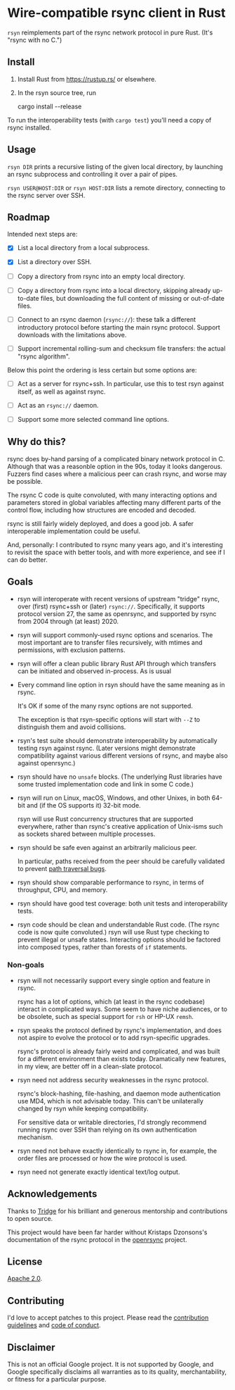 # Wire-compatible rsync client in Rust

`rsyn` reimplements part of the rsync network protocol in pure Rust. (It's
"rsync with no C.")

## Install

1. Install Rust from <https://rustup.rs/> or elsewhere.

2. In the rsyn source tree, run

   cargo install --release

To run the interoperability tests (with `cargo test`) you'll need a copy of
rsync installed.

## Usage

`rsyn DIR` prints a recursive listing of the given local directory, by launching
an rsync subprocess and controlling it over a pair of pipes.

`rsyn USER@HOST:DIR` or `rsyn HOST:DIR` lists a remote directory, connecting to
the rsync server over SSH.

## Roadmap

Intended next steps are:

- [x] List a local directory from a local subprocess.

- [x] List a directory over SSH.

- [ ] Copy a directory from rsync into an empty local directory.

- [ ] Copy a directory from rsync into a local directory, skipping already
      up-to-date files, but downloading the full content of missing or
      out-of-date files.

- [ ] Connect to an rsync daemon (`rsync://`): these talk a different
      introductory protocol before starting the main rsync protocol. Support
      downloads with the limitations above.

- [ ] Support incremental rolling-sum and checksum file transfers: the actual
      "rsync algorithm".

Below this point the ordering is less certain but some options are:

- [ ] Act as a server for rsync+ssh. In particular, use this to test rsyn
      against itself, as well as against rsync.

- [ ] Act as an `rsync://` daemon.

- [ ] Support some more selected command line options.

## Why do this?

rsync does by-hand parsing of a complicated binary network protocol in C.
Although that was a reasonble option in the 90s, today it looks dangerous.
Fuzzers find cases where a malicious peer can crash rsync, and worse may be
possible.

The rsync C code is quite convoluted, with many interacting options and
parameters stored in global variables affecting many different parts of the
control flow, including how structures are encoded and decoded.

rsync is still fairly widely deployed, and does a good job. A safer
interoperable implementation could be useful.

And, personally: I contributed to rsync many years ago, and it's interesting to
revisit the space with better tools, and with more experience, and see if I can
do better.

## Goals

- rsyn will interoperate with recent versions of upstream "tridge" rsync, over
  (first) rsync+ssh or (later) `rsync://`. Specifically, it supports protocol
  version 27, the same as openrsync, and supported by rsync from 2004 through
  (at least) 2020.

- rsyn will support commonly-used rsync options and scenarios. The most
  important are to transfer files recursively, with mtimes and permissions, with
  exclusion patterns.

- rsyn will offer a clean public library Rust API through which transfers can be
  initiated and observed in-process. As is usual

- Every command line option in rsyn should have the same meaning as in rsync.

  It's OK if some of the many rsync options are not supported.

  The exception is that rsyn-specific options will start with `--Z` to
  distinguish them and avoid collisions.

- rsyn's test suite should demonstrate interoperability by automatically testing
  rsyn against rsync. (Later versions might demonstrate compatibility against
  various different versions of rsync, and maybe also against openrsync.)

- rsyn should have no `unsafe` blocks. (The underlying Rust libraries have some
  trusted implementation code and link in some C code.)

- rsyn will run on Linux, macOS, Windows, and other Unixes, in both 64-bit and
  (if the OS supports it) 32-bit mode.

  rsyn will use Rust concurrency structures that are supported everywhere,
  rather than rsync's creative application of Unix-isms such as sockets shared
  between multiple processes.

- rsyn should be safe even against an arbitrarily malicious peer.

  In particular, paths received from the peer should be carefully validated to
  prevent
  [path traversal bugs](https://cwe.mitre.org/data/definitions/1219.html).

- rsyn should show comparable performance to rsync, in terms of throughput, CPU,
  and memory.

- rsyn should have good test coverage: both unit tests and interoperability
  tests.

- rsyn code should be clean and understandable Rust code. (The rsync code is now
  quite convoluted.) rsyn will use Rust type checking to prevent illegal or
  unsafe states. Interacting options should be factored into composed types,
  rather than forests of `if` statements.

### Non-goals

- rsyn will not necessarily support every single option and feature in rsync.

  rsync has a lot of options, which (at least in the rsync codebase) interact in
  complicated ways. Some seem to have niche audiences, or to be obsolete, such
  as special support for `rsh` or HP-UX `remsh`.

- rsyn speaks the protocol defined by rsync's implementation, and does not
  aspire to evolve the protocol or to add rsyn-specific upgrades.

  rsync's protocol is already fairly weird and complicated, and was built for a
  different environment than exists today. Dramatically new features, in my
  view, are better off in a clean-slate protocol.

- rsyn need not address security weaknesses in the rsync protocol.

  rsync's block-hashing, file-hashing, and daemon mode authentication use MD4,
  which is not advisable today. This can't be unilaterally changed by rsyn while
  keeping compatibility.

  For sensitive data or writable directories, I'd strongly recommend running
  rsync over SSH than relying on its own authentication mechanism.

- rsyn need not behave exactly identically to rsync in, for example, the order
  files are processed or how the wire protocol is used.

- rsyn need not generate exactly identical text/log output.

## Acknowledgements

Thanks to [Tridge](https://www.samba.org/~tridge/) for his brilliant and
generous mentorship and contributions to open source.

This project would have been far harder without Kristaps Dzonsons's
documentation of the rsync protocol in the
[openrsync](https://github.com/kristapsdz/openrsync) project.

## License

[Apache 2.0](LICENSE).

## Contributing

I'd love to accept patches to this project. Please read the
[contribution guidelines](CONTRIBUTING.md) and
[code of conduct](CODE_OF_CONDUCT.md).

## Disclaimer

This is not an official Google project. It is not supported by Google, and
Google specifically disclaims all warranties as to its quality, merchantability,
or fitness for a particular purpose.
